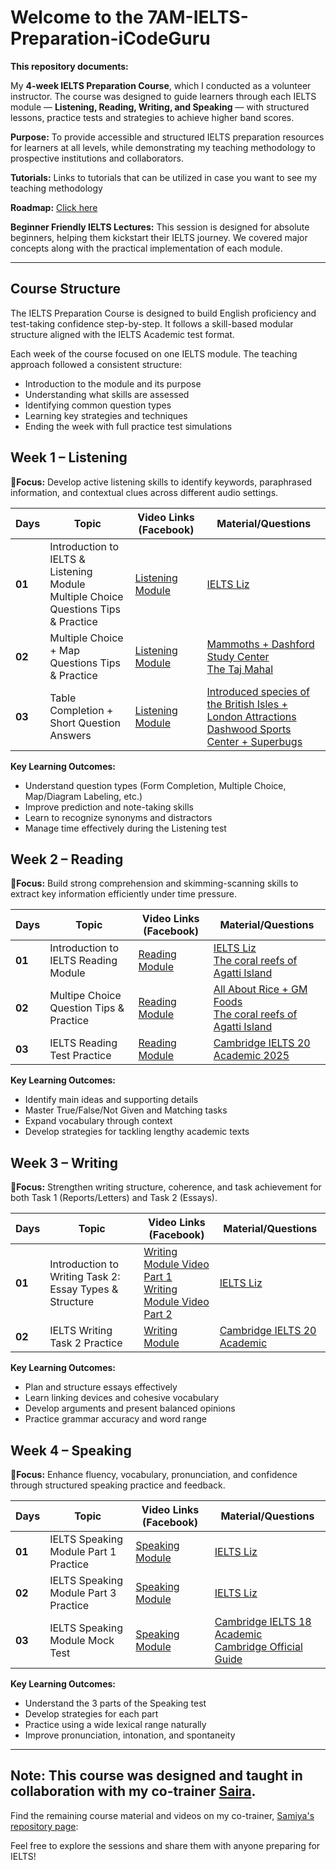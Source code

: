 # Welcome to the 7AM-IELTS-Preparation-iCodeGuru
**This repository documents:**

My **4-week IELTS Preparation Course**, which I conducted as a volunteer instructor.
The course was designed to guide learners through each IELTS module — **Listening, Reading, Writing, and Speaking** — with structured lessons, practice tests and strategies to achieve higher band scores.

**Purpose:** To provide accessible and structured IELTS preparation resources for learners at all levels, while demonstrating my teaching methodology to prospective institutions and collaborators.

**Tutorials:** Links to tutorials that can be utilized in case you want to see my teaching methodology

**Roadmap:** [Click here](https://docs.google.com/document/d/1KuRUsrp1SDTLdA43-7bw3VnYlxsAxbG6rDmEQsEeuGI/edit?usp=sharing)

**Beginner Friendly IELTS Lectures:** This session is designed for absolute beginners, helping them kickstart their IELTS journey. We covered major concepts along with the practical implementation of each module.

---

## Course Structure
The IELTS Preparation Course is designed to build English proficiency and test-taking confidence step-by-step. It follows a skill-based modular structure aligned with the IELTS Academic test format.

Each week of the course focused on one IELTS module. The teaching approach followed a consistent structure:
- Introduction to the module and its purpose
- Understanding what skills are assessed
- Identifying common question types
- Learning key strategies and techniques
- Ending the week with full practice test simulations

## Week 1 – Listening
🎯**Focus:** Develop active listening skills to identify keywords, paraphrased information, and contextual clues across different audio settings.

| Days | Topic | Video Links (Facebook) | Material/Questions |
|------|-------|------------------------|--------------------|
| **01** | Introduction to IELTS & Listening Module <br> Multiple Choice Questions Tips & Practice| [Listening Module](https://www.facebook.com/watch/?v=1698416964120705&rdid=nsZgrkgMPwaqkfXP) | [IELTS Liz](https://ieltsliz.com/ielts-listening/)|
| **02** | Multiple Choice + Map Questions Tips & Practice  | [Listening Module](https://www.facebook.com/watch/?v=754206800585575&rdid=pUibo62p5eNn7L8A) | [Mammoths + Dashford Study Center](https://ieltsliz.com/ielts-listening-multiple-choice-essential-tips/) <br> [The Taj Mahal](https://ieltsliz.com/ielts-map-listening-practice/) |
| **03** | Table Completion + Short Question Answers | [Listening Module](https://www.facebook.com/watch/?v=1313246323734371&rdid=1rtUjLw5XDciKVde) | [Introduced species of the British Isles + London Attractions](https://ieltsliz.com/ielts-listening-practice-tables/) <br> [Dashwood Sports Center + Superbugs](https://ieltsliz.com/ielts-listening-practice-lesson/) |

**Key Learning Outcomes:**
- Understand question types (Form Completion, Multiple Choice, Map/Diagram Labeling, etc.)
- Improve prediction and note-taking skills
- Learn to recognize synonyms and distractors
- Manage time effectively during the Listening test

## Week 2 – Reading
🎯**Focus:** Build strong comprehension and skimming-scanning skills to extract key information efficiently under time pressure.

| Days | Topic | Video Links (Facebook) | Material/Questions |
|------|-------|------------------------|--------------------|
| **01** | Introduction to IELTS Reading Module| [Reading Module](https://www.facebook.com/watch/?v=25163512359904508&rdid=13HpFAI19ISxYv2J) | [IELTS Liz](https://ieltsliz.com/ielts-reading-lessons-information-and-tips/) <br> [The coral reefs of Agatti Island](https://elt.oup.com/elt/students/ielts/pdf/exams_ielts_mc_pt_read01.pdf?cc=gb&selLanguage=en)|
| **02** | Multipe Choice Question Tips & Practice  | [Reading Module](https://www.facebook.com/watch/?v=719246801144560&ref=sharing) | [All About Rice + GM Foods](https://ieltsliz.com/ielts-reading-multiple-choice/) <br> [The coral reefs of Agatti Island](https://elt.oup.com/elt/students/ielts/pdf/exams_ielts_mc_pt_read01.pdf?cc=gb&selLanguage=en)|
| **03** | IELTS Reading Test Practice | [Reading Module](https://www.facebook.com/watch/?v=1407339197024993&rdid=GBKM9e95q1Gd4Jh6) | [Cambridge IELTS 20 Academic 2025](https://www.jumpinto.com/ielts/practice/academic/20/1/reading/1) |

**Key Learning Outcomes:**
- Identify main ideas and supporting details
- Master True/False/Not Given and Matching tasks
- Expand vocabulary through context
- Develop strategies for tackling lengthy academic texts

## Week 3 – Writing
🎯**Focus:** Strengthen writing structure, coherence, and task achievement for both Task 1 (Reports/Letters) and Task 2 (Essays).

| Days | Topic | Video Links (Facebook) | Material/Questions |
|------|-------|------------------------|--------------------|
| **01** | Introduction to Writing Task 2: Essay Types & Structure | [Writing Module Video Part 1](https://www.facebook.com/watch/?v=1509454740055845&rdid=7WeeIkpHLQmvrcaN) <br> [Writing Module Video Part 2](https://www.facebook.com/watch/?v=658375480632790&rdid=K5hwADS7FgilqNAv) | [IELTS Liz](https://ieltsliz.com/ielts-writing-task-2/) |
| **02** | IELTS Writing Task 2 Practice | [Writing Module](https://www.facebook.com/watch/?v=1716327072375758&rdid=adsau89BjKrPPWKF) | [Cambridge IELTS 20 Academic](https://www.jumpinto.com/ielts/practice/academic/20/2/writing/2)|

**Key Learning Outcomes:**
- Plan and structure essays effectively
- Learn linking devices and cohesive vocabulary
- Develop arguments and present balanced opinions
- Practice grammar accuracy and word range

## Week 4 – Speaking
🎯**Focus:** Enhance fluency, vocabulary, pronunciation, and confidence through structured speaking practice and feedback.

| Days | Topic | Video Links (Facebook) | Material/Questions |
|------|-------|------------------------|--------------------|
| **01** | IELTS Speaking Module Part 1 Practice | [Speaking Module](https://www.facebook.com/watch/?v=1144820490881324&rdid=KqdNgJoGoPMRf01H) | [IELTS Liz](https://ieltsliz.com/ielts-speaking-part-1-topics/) |
| **02** | IELTS Speaking Module Part 3 Practice | [Speaking Module](https://www.facebook.com/watch/?v=888568403496407&rdid=cD90YgOeUQ7izwuZ) | [IELTS Liz](https://ieltsliz.com/ielts-speaking-part-3-topics-2/)|
| **03** | IELTS Speaking Module Mock Test | [Speaking Module](https://www.facebook.com/watch/?v=1869231967361574&rdid=9xNovwrwwqgCEeea) | [Cambridge IELTS 18 Academic](https://www.jumpinto.com/ielts/practice/academic/18/1/speaking/1) <br> [Cambridge Official Guide](https://www.jumpinto.com/ielts/practice/academic/og/1/speaking/1) |

**Key Learning Outcomes:**
- Understand the 3 parts of the Speaking test
- Develop strategies for each part
- Practice using a wide lexical range naturally
- Improve pronunciation, intonation, and spontaneity
  
---

## Note: This course was designed and taught in collaboration with my co-trainer [Saira](https://github.com/Samiya-AW).

Find the remaining course material and videos on my co-trainer, [Samiya's repository page](https://github.com/Samiya-AW/Voluntary-IELTS-Teaching?tab=readme-ov-file):

Feel free to explore the sessions and share them with anyone preparing for IELTS!
